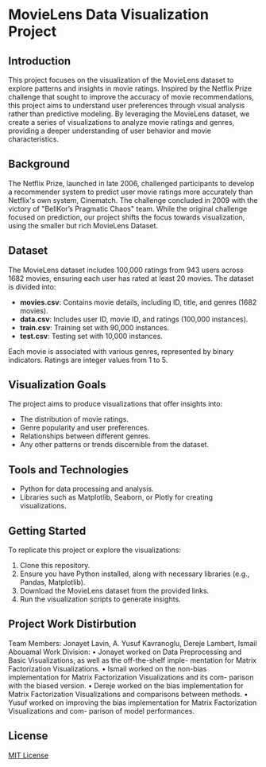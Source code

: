 # MovieLens Data Visualization Project

## Introduction

This project focuses on the visualization of the MovieLens dataset to explore patterns and insights in movie ratings. Inspired by the Netflix Prize challenge that sought to improve the accuracy of movie recommendations, this project aims to understand user preferences through visual analysis rather than predictive modeling. By leveraging the MovieLens dataset, we create a series of visualizations to analyze movie ratings and genres, providing a deeper understanding of user behavior and movie characteristics.

## Background

The Netflix Prize, launched in late 2006, challenged participants to develop a recommender system to predict user movie ratings more accurately than Netflix's own system, Cinematch. The challenge concluded in 2009 with the victory of "BellKor’s Pragmatic Chaos" team. While the original challenge focused on prediction, our project shifts the focus towards visualization, using the smaller but rich MovieLens Dataset.

## Dataset

The MovieLens dataset includes 100,000 ratings from 943 users across 1682 movies, ensuring each user has rated at least 20 movies. The dataset is divided into:

- **movies.csv**: Contains movie details, including ID, title, and genres (1682 movies).
- **data.csv**: Includes user ID, movie ID, and ratings (100,000 instances).
- **train.csv**: Training set with 90,000 instances.
- **test.csv**: Testing set with 10,000 instances.

Each movie is associated with various genres, represented by binary indicators. Ratings are integer values from 1 to 5.

## Visualization Goals

The project aims to produce visualizations that offer insights into:

- The distribution of movie ratings.
- Genre popularity and user preferences.
- Relationships between different genres.
- Any other patterns or trends discernible from the dataset.

## Tools and Technologies

- Python for data processing and analysis.
- Libraries such as Matplotlib, Seaborn, or Plotly for creating visualizations.

## Getting Started

To replicate this project or explore the visualizations:

1. Clone this repository.
2. Ensure you have Python installed, along with necessary libraries (e.g., Pandas, Matplotlib).
3. Download the MovieLens dataset from the provided links.
4. Run the visualization scripts to generate insights.

## Project Work Distirbution
Team Members: Jonayet Lavin, A. Yusuf Kavranoglu, Dereje Lambert, Ismail Abouamal
Work Division:
• Jonayet worked on Data Preprocessing and Basic Visualizations, as well as the off-the-shelf imple-
mentation for Matrix Factorization Visualizations.
• Ismail worked on the non-bias implementation for Matrix Factorization Visualizations and its com-
parison with the biased version.
• Dereje worked on the bias implementation for Matrix Factorization Visualizations and comparisons
between methods.
• Yusuf worked on improving the bias implementation for Matrix Factorization Visualizations and com-
parison of model performances.

## License

[MIT License](LICENSE)

